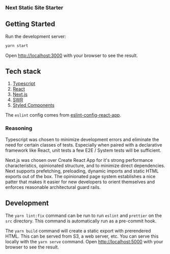 ### Next Static Site Starter

## Getting Started

Run the development server:

```bash
yarn start
```

Open [http://localhost:3000](http://localhost:3000) with your browser to see the result.

## Tech stack

1. [Typescript](https://www.typescriptlang.org/docs/)
1. [React](https://reactjs.org/docs/getting-started.html)
1. [Next.js](https://nextjs.org/docs)
1. [SWR](https://swr.vercel.app/)
1. [Styled Components](https://styled-components.com/docs)

The `eslint` config comes from [eslint-config-react-app](https://github.com/facebook/create-react-app/tree/master/packages/eslint-config-react-app).

### Reasoning

Typescript was chosen to minimize development errors and eliminate the need for certain classes of tests. Especially when paired with a declarative framework like React, unit tests a few E2E / System tests will be sufficient.

Next.js was chosen over Create React App for it's strong performance characteristics, opinionated structure, and to minimize direct dependencies. Next supports prefetching, preloading, dynamic imports and static HTML exports out of the box. The opinionated page system establishes a nice patter that makes it easier for new developers to orient themselves and enforces reasonable architectural guard rails.

## Development

The `yarn lint:fix` command can be run to run `eslint` and `prettier` on the `src` directory. This command is automatically run as a pre-commit hook.

The `yarn build` command will create a static export with prerendered HTML. This can be served from S3, a web server, etc. You can serve this locally with the `yarn serve` command. Open [http://localhost:5000](http://localhost:5000) with your browser to see the result.
